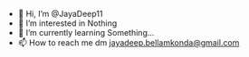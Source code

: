 - 👋 Hi, I’m @JayaDeep11
- 👀 I’m interested in Nothing
- 🌱 I’m currently learning Something...
- 📫 How to reach me dm jayadeep.bellamkonda@gmail.com

<!---
JayaDeep11/JayaDeep11 is a ✨ special ✨ repository because its `README.md` (this file) appears on your GitHub profile.
You can click the Preview link to take a look at your changes.
--->
